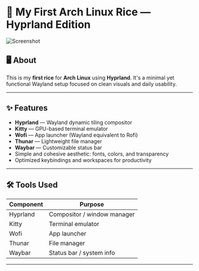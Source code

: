 # 🌾 My First Arch Linux Rice — Hyprland Edition

![Screenshot](https://github.com/user-attachments/assets/94585865-71ed-44c2-b6d7-736fcc2405e7)

## 🖥️ About
This is my **first rice** for **Arch Linux** using **Hyprland**. It's a minimal yet functional Wayland setup focused on clean visuals and daily usability.

---

## ✨ Features
- **Hyprland** — Wayland dynamic tiling compositor
- **Kitty** — GPU-based terminal emulator
- **Wofi** — App launcher (Wayland equivalent to Rofi)
- **Thunar** — Lightweight file manager
- **Waybar** — Customizable status bar
- Simple and cohesive aesthetic: fonts, colors, and transparency
- Optimized keybindings and workspaces for productivity

---

## 🛠️ Tools Used

| Component | Purpose                    |
|-----------|-----------------------------|
| Hyprland  | Compositor / window manager  |
| Kitty     | Terminal emulator            |
| Wofi      | App launcher                 |
| Thunar    | File manager                 |
| Waybar    | Status bar / system info     |

---
